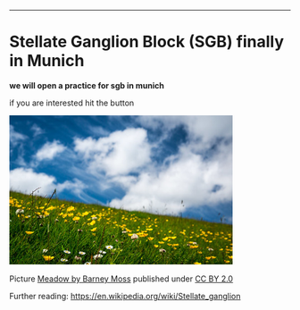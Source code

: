 --------------------------------------------
# Stellate Ganglion Block (SGB) finally in Munich

**we will open a practice for sgb in munich**

if you are interested hit the button


![Meadow](/18304602075_1007d2f2db_w.jpg "Meadow")

Picture [Meadow by Barney Moss](https://www.flickr.com/photos/barneymoss/18304602075/) published under [CC BY 2.0](https://creativecommons.org/licenses/by/2.0/)

Further reading: <https://en.wikipedia.org/wiki/Stellate_ganglion>

